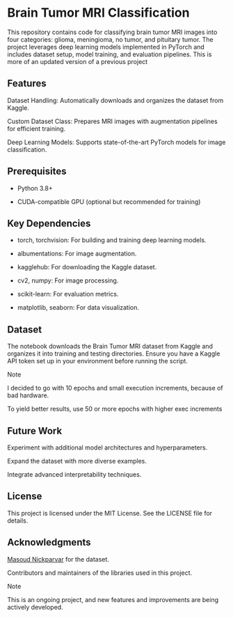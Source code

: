 # Brain Tumor MRI Classification

This repository contains code for classifying brain tumor MRI images into four categories: glioma, meningioma, no tumor, and pituitary tumor. The project leverages deep learning models implemented in PyTorch and includes dataset setup, model training, and evaluation pipelines.
This is more of an updated version of a previous project

## Features

Dataset Handling: Automatically downloads and organizes the dataset from Kaggle.

Custom Dataset Class: Prepares MRI images with augmentation pipelines for efficient training.

Deep Learning Models: Supports state-of-the-art PyTorch models for image classification.

## Prerequisites

* Python 3.8+

* CUDA-compatible GPU (optional but recommended for training)

## Key Dependencies

* torch, torchvision: For building and training deep learning models.

* albumentations: For image augmentation.

* kagglehub: For downloading the Kaggle dataset.

* cv2, numpy: For image processing.

* scikit-learn: For evaluation metrics.

* matplotlib, seaborn: For data visualization.

## Dataset

The notebook downloads the Brain Tumor MRI dataset from Kaggle and organizes it into training and testing directories. Ensure you have a Kaggle API token set up in your environment before running the script.

> [!NOTE]
> I decided to go with 10 epochs and small execution increments, because of bad hardware.
> 
> To yield better results, use 50 or more epochs with higher exec increments

## Future Work

Experiment with additional model architectures and hyperparameters.

Expand the dataset with more diverse examples.

Integrate advanced interpretability techniques.

## License

This project is licensed under the MIT License. See the LICENSE file for details.

## Acknowledgments

[Masoud Nickparvar](https://kaggle.com/masoudnickparvar/brain-tumor-mri-dataset) for the dataset.

Contributors and maintainers of the libraries used in this project.


> [!NOTE]
> This is an ongoing project, and new features and improvements are being actively developed.
